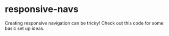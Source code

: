 # responsive-navs
Creating responsive navigation can be tricky! Check out this code for some basic set up ideas.
